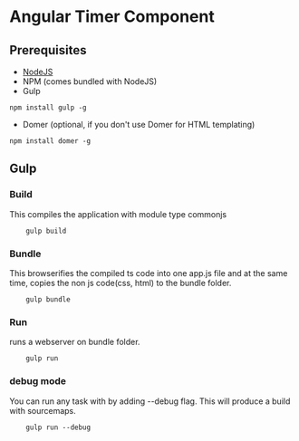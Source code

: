 # Angular Timer Component


## Prerequisites
* [NodeJS](https://nodejs.org)
* NPM (comes bundled with NodeJS)
* Gulp
```shell
npm install gulp -g
```
* Domer (optional, if you don't use Domer for HTML templating)
```shell
npm install domer -g
```


## Gulp
### Build
This compiles the application with module type commonjs
```shell
    gulp build
```

### Bundle
This browserifies the compiled ts code into one app.js file and at the same time, copies the non js code(css, html) to the
bundle folder.
```shell
    gulp bundle
```

### Run
runs a webserver on bundle folder.
```shell
    gulp run
```

### debug mode
You can run any task with by adding --debug flag. This will produce a build with sourcemaps.
```shell
    gulp run --debug
```